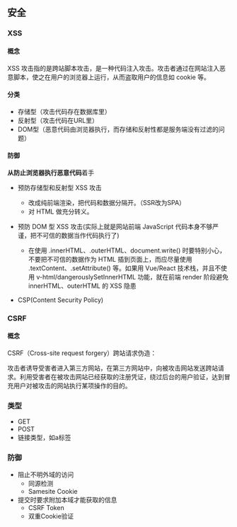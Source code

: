 ## 安全

### XSS

#### 概念

XSS 攻击指的是跨站脚本攻击，是一种代码注入攻击。攻击者通过在网站注入恶意脚本，使之在用户的浏览器上运行，从而盗取用户的信息如 cookie 等。

#### 分类

- 存储型（攻击代码存在数据库里）
- 反射型（攻击代码在URL里）
- DOM型（恶意代码由浏览器执行，而存储和反射性都是服务端没有过滤的问题）

#### 防御

**从防止浏览器执行恶意代码**着手

- 预防存储型和反射型 XSS 攻击
  - 改成纯前端渲染，把代码和数据分隔开。（SSR改为SPA）
  - 对 HTML 做充分转义。
- 预防 DOM 型 XSS 攻击(实际上就是网站前端 JavaScript 代码本身不够严谨，把不可信的数据当作代码执行了)
  - 在使用 .innerHTML、.outerHTML、document.write() 时要特别小心，不要把不可信的数据作为 HTML 插到页面上，而应尽量使用 .textContent、.setAttribute() 等。如果用 Vue/React 技术栈，并且不使用 v-html/dangerouslySetInnerHTML 功能，就在前端 render 阶段避免 innerHTML、outerHTML 的 XSS 隐患

- CSP(Content Security Policy)

### CSRF

#### 概念

CSRF（Cross-site request forgery）跨站请求伪造：

攻击者诱导受害者进入第三方网站，在第三方网站中，向被攻击网站发送跨站请求。利用受害者在被攻击网站已经获取的注册凭证，绕过后台的用户验证，达到冒充用户对被攻击的网站执行某项操作的目的。

### 类型

- GET
- POST
- 链接类型，如a标签

### 防御

- 阻止不明外域的访问
  - 同源检测
  - Samesite Cookie
- 提交时要求附加本域才能获取的信息
  - CSRF Token
  - 双重Cookie验证
